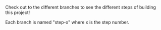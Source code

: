 Check out to the different branches to see the different steps of building this project!

Each branch is named "step-x" where x is the step number.